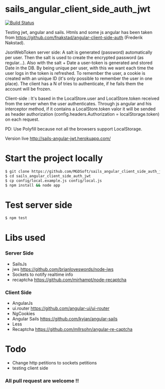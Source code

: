 sails_angular_client_side_auth_jwt
==================================

[![Build Status](https://secure.travis-ci.org/MGDSoft/sails_angular_auth_jsonwebtoken.png)](http://travis-ci.org/MGDSoft/lolreferrals)

Testing jwt, angular and sails. Htmls and some js angular has been taken from https://github.com/fnakstad/angular-client-side-auth (Frederik Nakstad).

JsonWebToken server side: A salt is generated (password) automatically per user. Then the salt is used to create the encrypted password (as regular...). Also with the salt + Date a user-token is generated and stored Date in the DB. By being unique per user, with this we want each time the user logs in the token is refreshed.
To remember the user, a cookie is created with an unique ID (it's only possible to remember the user in one place). The client has a N of tries to authenticate, if he fails them the account will be frozen.

Client-side : It's based in the LocalStore.user and LocalStore.token received from the server when the user authenticates.
Through js angular and his interceptor method, if it contains a LocalStore.token valor it will be sended as header authorization (config.headers.Authorization = localStorage.token) on each request.

PD: Use Polyfill because not all the browsers support LocalStorage.

Version live http://sails-angular-jwt.herokuapp.com/

# Start the project locally

```bash
$ git clone https://github.com/MGDSoft/sails_angular_client_side_auth_jwt.git
$ cd sails_angular_client_side_auth_jwt
$ cp config/local.example.js config/local.js
$ npm install && node app
```

# Test server side

```bash
$ npm test
```

# Libs used

### Server Side

- SailsJs
- jws https://github.com/brianloveswords/node-jws
- Sockets to notify realtime info
- recaptcha https://github.com/mirhampt/node-recaptcha

### Client Side

- AngularJs
- ui.router https://github.com/angular-ui/ui-router
- NgCookies
- Angular Sails https://github.com/kyjan/angular-sails
- Less
- Recaptcha https://github.com/mllrsohn/angular-re-captcha


# Todo

- Change http petitions to sockets petitions
- testing client side


### All pull request are welcome !!